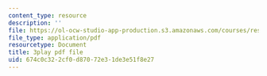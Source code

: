 ```yaml
---
content_type: resource
description: ''
file: https://ol-ocw-studio-app-production.s3.amazonaws.com/courses/res-6-006-video-demonstrations-in-lasers-and-optics-spring-2008/674c0c322cf0d87072e31de3e51f8e27_--Zi_cn4kPE.pdf
file_type: application/pdf
resourcetype: Document
title: 3play pdf file
uid: 674c0c32-2cf0-d870-72e3-1de3e51f8e27
---
```

